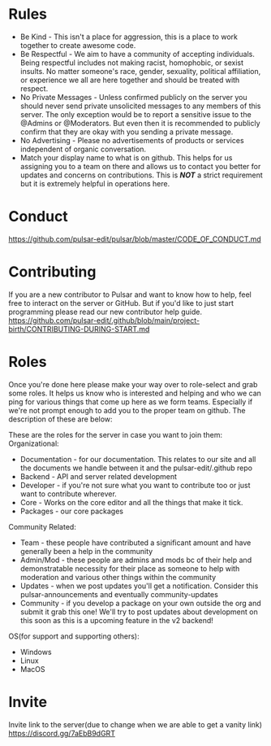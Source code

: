 # Rules

- Be Kind - This isn't a place for aggression, this is a place to work together to create awesome code.
- Be Respectful - We aim to have a community of accepting individuals. Being respectful includes not making racist, homophobic, or sexist insults. No matter someone's race, gender, sexuality, political affiliation, or experience we all are here together and should be treated with respect.
- No Private Messages - Unless confirmed publicly on the server you should never send private unsolicited messages to any members of this server. The only exception would be to report a sensitive issue to the @Admins  or @Moderators. But even then it is recommended to publicly confirm that they are okay with you sending a private message.
- No Advertising - Please no advertisements of products or services independent of organic conversation.
- Match your display name to what is on github. This helps for us assigning you to a team on there and allows us to contact you better for updates and concerns on contributions. This is ***NOT*** a strict requirement but it is extremely helpful in operations here.


# Conduct

https://github.com/pulsar-edit/pulsar/blob/master/CODE_OF_CONDUCT.md


# Contributing

If you are a new contributor to Pulsar and want to know how to help, feel free to interact on the server or GitHub. But if you'd like to just start programming please read our new contributor help guide. https://github.com/pulsar-edit/.github/blob/main/project-birth/CONTRIBUTING-DURING-START.md 


# Roles

Once you're done here please make your way over to ⁠role-select  and grab some roles. It helps us know who is interested and helping and who we can ping for various things that come up here as we form teams. Especially if we're not prompt enough to add you to the proper team on github. The description of these are below:

These are the roles for the server in case you want to join them:
Organizational:
- Documentation - for our documentation. This relates to our site and all the documents we handle between it and the pulsar-edit/.github repo
- Backend - API and server related development
- Developer - if you're not sure what you want to contribute too or just want to contribute wherever.
- Core - Works on the core editor and all the things that make it tick.
- Packages - our core packages

Community Related:
- Team - these people have contributed a significant amount and have generally been a help in the community
- Admin/Mod - these people are admins and mods bc of their help and demonstratable necessity for their place as someone to help with moderation and various other things within the community
- Updates - when we post updates you'll get a notification. Consider this ⁠pulsar-announcements and eventually ⁠community-updates
- Community - if you develop a package on your own outside the org and submit it grab this one! We'll try to post updates about development on this soon as this is a upcoming feature in the v2 backend!

OS(for support and supporting others):
- Windows
- Linux
- MacOS

# Invite

Invite link to the server(due to change when we are able to get a vanity link) https://discord.gg/7aEbB9dGRT
